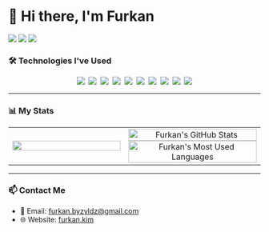 # 👋 Hi there, I'm Furkan

<div align="left">
<img src="https://hits.seeyoufarm.com/api/count/incr/badge.svg?url=https%3A%2F%2Fgithub.com%2FShitric&count_bg=purple&title_bg=black&icon&icon_color=white&title=Profile+Views&edge_flat=false" />
<img src="https://hits.seeyoufarm.com/api/count/incr/badge.svg?url=https%3A%2F%2Fgithub.com%2FShitric%2Ffollowers&count_bg=purple&title_bg=black&icon=&icon_color=white&title=Followers&edge_flat=false" />
<img src="https://hits.seeyoufarm.com/api/count/incr/badge.svg?url=https%3A%2F%2Fgithub.com%2FShitric%3Ftab%3Drepositories&count_bg=purple&title_bg=black&icon=&icon_color=white&title=Repositories&edge_flat=false" />
</div>

### 🛠️ Technologies I've Used

<div align="center">
<img src="https://img.shields.io/badge/PHP-777BB4?style=for-the-badge&logo=php&logoColor=white"/>&nbsp;
<img src="https://img.shields.io/badge/Laravel-FF2D20?style=for-the-badge&logo=laravel&logoColor=white"/>&nbsp;
<img src="https://img.shields.io/badge/CodeIgniter-EF4223?style=for-the-badge&logo=codeigniter&logoColor=white"/>&nbsp;
<img src="https://img.shields.io/badge/MySQL-4479A1?style=for-the-badge&logo=mysql&logoColor=white"/>&nbsp;
<img src="https://img.shields.io/badge/C%23-239120?style=for-the-badge&logo=c-sharp&logoColor=white"/>&nbsp;
<img src="https://img.shields.io/badge/.NET-512BD4?style=for-the-badge&logo=dotnet&logoColor=white"/>&nbsp;
<img src="https://img.shields.io/badge/Node.js-339933?style=for-the-badge&logo=nodedotjs&logoColor=white"/>&nbsp;
<img src="https://img.shields.io/badge/JavaScript-F7DF1E?style=for-the-badge&logo=javascript&logoColor=black"/>&nbsp;
<img src="https://img.shields.io/badge/TypeScript-007ACC?style=for-the-badge&logo=typescript&logoColor=white"/>&nbsp;
<img src="https://img.shields.io/badge/CSS3-1572B6?style=for-the-badge&logo=css3&logoColor=white"/>
</div>

---

<h3 align="left">📊 My Stats</h3>

<table cellspacing="0" cellpadding="0" border="0">
<tr>
<td width="46%" align="center">
<img src="https://media.tenor.com/EbyOKpncujQAAAAi/john-travolta-tra-jt-transparent.gif" width="100%">
</td>
<td align="center">

<img width="100%" src="https://github-readme-stats.vercel.app/api?username=Shitric&show_icons=true&bg_color=30,e96443,904e95&title_color=fff&text_color=fff&icon_color=fff&hide_border=true&rank_icon=github" alt="Furkan's GitHub Stats" />

<br>

<img width="100%" src="https://github-readme-stats.vercel.app/api/top-langs/?username=Shitric&layout=compact&bg_color=30,e96443,904e95&title_color=fff&text_color=fff&hide_border=true" alt="Furkan's Most Used Languages" />

</td>
</tr>
</table>

---

<h3 align="left">📫 Contact Me</h3>

-  📧 Email: furkan.byzyldz@gmail.com
-  🌐 Website: [furkan.kim](https://furkan.kim)
